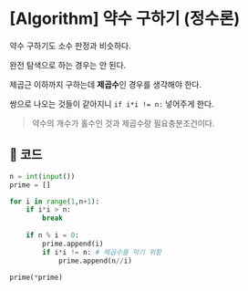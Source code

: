 # [Algorithm] 약수 구하기 (정수론)

약수 구하기도 소수 판정과 비슷하다.

완전 탐색으로 하는 경우는 안 된다.

제곱근 이하까지 구하는데 **제곱수**인 경우를 생각해야 한다.

쌍으로 나오는 것들이 같아지니 `if i*i != n:` 넣어주게 한다.

> 약수의 개수가 홀수인 것과 제곱수랑 필요충분조건이다.

## 📒 코드

```python
n = int(input())
prime = []

for i in range(1,n+1):
    if i*i > n:
        break
        
    if n % i = 0:
        prime.append(i)
        if i*i != n: # 제곱수를 막기 위함
        	prime.append(n//i)

prime(*prime)
```


